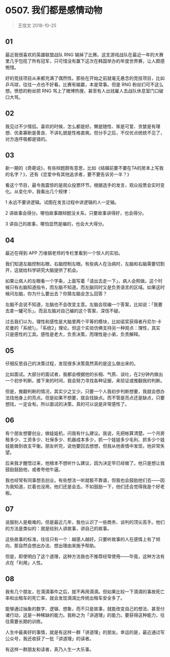 # 0507. 我们都是感情动物
> 王信文
2018-10-25

## 01

最近我很喜欢的英雄联盟战队 RNG 输掉了比赛。这支游戏战队在最近一年的大赛里几乎包揽了所有冠军，只可惜没有赢下这次在韩国举办的年度世界赛，让人颇感惋惜。

好的竞技项目从来都充满了偶然性。那些在开始之前就毫无悬念的竞技项目，比如乒乓球，往往一点也不好看。比赛有输赢，本是常事。但是 RNG 粉丝们可不这么想。愤怒的粉丝把 RNG 骂上了微博热搜，甚至有人出钱雇人去战队休息室门口破口大骂。

## 02

我见过不少情侣。喜欢的时候，怎么都是好。懒是随性、笨是可爱、贪婪是有理想、优柔寡断是善良、不讲礼貌是性格直爽。但分手之后，不仅优点统统不见了，对方连呼吸都是错的。

## 03

新一期的《奇葩说》，有些辩题颇有意思，比如《结婚前要不要在TA的房本上写我的名字？》，还有《恋爱中有其他追求者，要不要告诉另一半？》

看这个节目，最令我震惊的是观众投票环节。根据选手的发言，观众投票会实时变化。从变化中，我看出几个规律：

1 永远不要讲逻辑。试图在发言过程中讲逻辑的人一定输。

2 讲故事会得分。哪怕故事跟辩题没关系，只要故事讲得好，也会得分。

3 讲自己的故事，哪怕显然是编的，也会大大得分。

## 04

最近在得到 APP 万维钢老师的专栏里看到一个惊人的实验。

我们知道左脑控制右眼，右脑控制左眼。有些病人在治病时，左脑和右脑需要切割开，这就给科学研究大脑提供了机会。

如果让病人的左眼看一个字条，上面写着「请出去走一下」，病人会照做。这个时候只有右脑知道指令，而左脑不知道。而左脑同时又是负责语言的区域。如果这时候问左脑，你为什么要出去？你猜左脑会怎么回答？

左脑不会说不知道，左脑也不会改变主意。左脑会现编一个答案，比如说：「我要去拿一罐可乐」。而且左脑对自己编的这个答案，深信不疑。

过去我们以为，理性和感性是大脑里两个平等的模块，比如诺奖获得者丹尼尔·卡尼曼的「系统1」，「系统2」理论。但这个实验仿佛支持另一种观点：理性，其实只是感性的工具。感性是老大，负责决策，而理性是小弟，负责解释。

## 05

仔细反思自己的决策过程，发现很多决策竟然真的是这么做出来的。

比如面试。大部分的面试者，我都会根据他的长相、气质、谈吐，在2分钟内做出一个初步判断。接下来的时间，我会努力寻找各种证据，来验证或推翻我的判断。

但是，推翻判断的情况，其实少之又少。只要一个人我初步判断想要，我就会想办法找他身上的亮点。但是如果不想要，就会找缺点。而不管是亮点还是缺点，只要想找，一定会有。所以面试的决策，真的可以说是非常感性了。

## 06

有个朋友想要创业，做娃娃机，问我有什么建议。我说，先把帐算清楚。一个月房租多少、工资多少、社保多少、机器成本多少，抓一个娃娃多少毛利、抓多少个娃娃能做到收支平衡。朋友听完，说他要回去想想，但我从他表情中发现，他非常失望。

后来我才醒悟过来，他根本不想听什么建议，因为决定早已经做了。他只是想让我鼓励鼓励他，或者夸他牛逼。

我也经常有同事想去创业。有些想法一听就极不靠谱，但我也会鼓励他们去——因为我知道，拦着也没用，他们还是会去。不如鼓励一下，他们还会觉得我是个好老板。

## 07

说服别人是极难的。但是最近几年，我也认识了一些商务、谈判的顶尖高手。他们的方法是类似的：就是给别人讲故事，讲自己的故事。

这些故事的标准，往往只有一个：越感人越好。只要听故事的人在感情上有了倾向，那自然会想出办法、想出理由来施予帮助。

但是，即使明白了这个道理，这种方法我也不推荐经常使用——毕竟，这种方法有点在「利用」人性。

## 08

我有几个朋友，在滴滴事件之后，就不再用滴滴。但如果比较一下滴滴的事故死亡率和出租车的死亡率，就会发现滴滴比传统出租车安全多了。

能够通过抽象的数字、逻辑、想象，而不只是故事，就能改变自己的想法、甚至付诸行动，这是一种稀缺的能力。我称之为「讲道理」的能力。要获得这种能力，往往需要长期的训练。

人生中最美好的事情，就是有这样一群「讲道理」的朋友。幸运的是，最近通过写公众号，我还收获了一批「讲道理」的读者。

有这样一群朋友和读者，真乃人生一大乐事。

